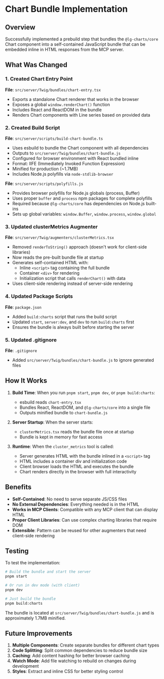# Chart Bundle Implementation

## Overview
Successfully implemented a prebuild step that bundles the `@lg-charts/core` Chart component into a self-contained JavaScript bundle that can be embedded inline in HTML responses from the MCP server.

## What Was Changed

### 1. Created Chart Entry Point
**File**: `src/server/Twig/bundles/chart-entry.tsx`
- Exports a standalone Chart renderer that works in the browser
- Exposes a global `window.renderChart()` function
- Includes React and ReactDOM in the bundle
- Renders Chart components with Line series based on provided data

### 2. Created Build Script
**File**: `src/server/scripts/build-chart-bundle.ts`
- Uses esbuild to bundle the Chart component with all dependencies
- Outputs to `src/server/Twig/bundles/chart-bundle.js`
- Configured for browser environment with React bundled inline
- Format: IIFE (Immediately Invoked Function Expression)
- Minified for production (~1.7MB)
- Includes Node.js polyfills via `node-stdlib-browser`

**File**: `src/server/scripts/polyfills.js`
- Provides browser polyfills for Node.js globals (process, Buffer)
- Uses proper `buffer` and `process` npm packages for complete polyfills
- Required because `@lg-charts/core` has dependencies on Node.js built-ins
- Sets up global variables: `window.Buffer`, `window.process`, `window.global`

### 3. Updated clusterMetrics Augmenter
**File**: `src/server/Twig/augmenters/clusterMetrics.tsx`
- Removed `renderToString()` approach (doesn't work for client-side libraries)
- Now reads the pre-built bundle file at startup
- Generates self-contained HTML with:
  - Inline `<script>` tag containing the full bundle
  - Container `<div>` for rendering
  - Initialization script that calls `renderChart()` with data
- Uses client-side rendering instead of server-side rendering

### 4. Updated Package Scripts
**File**: `package.json`
- Added `build:charts` script that runs the build script
- Updated `start`, `server:dev`, and `dev` to run `build:charts` first
- Ensures the bundle is always built before starting the server

### 5. Updated .gitignore
**File**: `.gitignore`
- Added `src/server/Twig/bundles/chart-bundle.js` to ignore generated files

## How It Works

1. **Build Time**: When you run `pnpm start`, `pnpm dev`, or `pnpm build:charts`:
   - esbuild reads `chart-entry.tsx`
   - Bundles React, ReactDOM, and `@lg-charts/core` into a single file
   - Outputs minified bundle to `chart-bundle.js`

2. **Server Startup**: When the server starts:
   - `clusterMetrics.tsx` reads the bundle file once at startup
   - Bundle is kept in memory for fast access

3. **Runtime**: When the `cluster_metrics` tool is called:
   - Server generates HTML with the bundle inlined in a `<script>` tag
   - HTML includes a container div and initialization code
   - Client browser loads the HTML and executes the bundle
   - Chart renders directly in the browser with full interactivity

## Benefits

- **Self-Contained**: No need to serve separate JS/CSS files
- **No External Dependencies**: Everything needed is in the HTML
- **Works in MCP Clients**: Compatible with any MCP client that can display HTML
- **Proper Client Libraries**: Can use complex charting libraries that require DOM
- **Extensible**: Pattern can be reused for other augmenters that need client-side rendering

## Testing

To test the implementation:

```bash
# Build the bundle and start the server
pnpm start

# Or run in dev mode (with client)
pnpm dev

# Just build the bundle
pnpm build:charts
```

The bundle is located at `src/server/Twig/bundles/chart-bundle.js` and is approximately 1.7MB minified.

## Future Improvements

1. **Multiple Components**: Create separate bundles for different chart types
2. **Code Splitting**: Split common dependencies to reduce bundle size
3. **Caching**: Add content hashing for better browser caching
4. **Watch Mode**: Add file watching to rebuild on changes during development
5. **Styles**: Extract and inline CSS for better styling control

